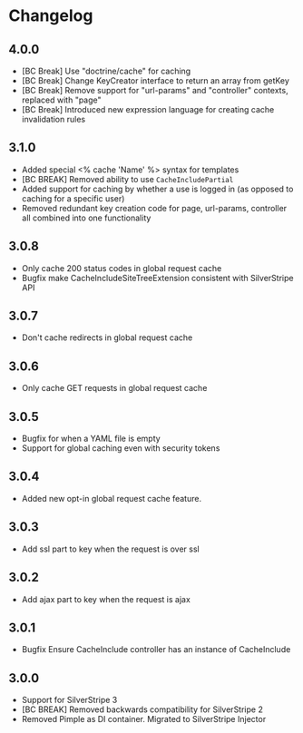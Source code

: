 # Changelog

## 4.0.0

* [BC Break] Use "doctrine/cache" for caching
* [BC Break] Change KeyCreator interface to return an array from getKey
* [BC Break] Remove support for "url-params" and "controller" contexts, replaced with "page"
* [BC Break] Introduced new expression language for creating cache invalidation rules

## 3.1.0

* Added special <% cache 'Name' %> syntax for templates
* [BC BREAK] Removed ability to use `CacheIncludePartial`
* Added support for caching by whether a use is logged in (as opposed to caching for a specific user)
* Removed redundant key creation code for page, url-params, controller all combined into one functionality

## 3.0.8

* Only cache 200 status codes in global request cache
* Bugfix make CacheIncludeSiteTreeExtension consistent with SilverStripe API

## 3.0.7

* Don't cache redirects in global request cache

## 3.0.6

* Only cache GET requests in global request cache

## 3.0.5

* Bugfix for when a YAML file is empty
* Support for global caching even with security tokens

## 3.0.4

* Added new opt-in global request cache feature.

## 3.0.3

* Add ssl part to key when the request is over ssl

## 3.0.2

* Add ajax part to key when the request is ajax

## 3.0.1

* Bugfix Ensure CacheInclude controller has an instance of CacheInclude

## 3.0.0

* Support for SilverStripe 3
* [BC BREAK] Removed backwards compatibility for SilverStripe 2
* Removed Pimple as DI container. Migrated to SilverStripe Injector